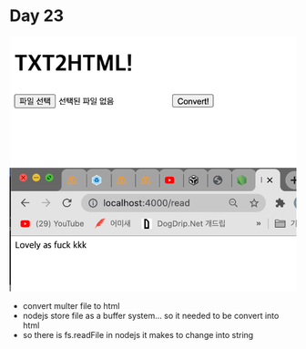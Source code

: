# Day 23

![image](./sample1.png)
![image](./sample2.png)

- convert multer file to html
- nodejs store file as a buffer system... so it needed to be convert into html
- so there is fs.readFile in nodejs it makes to change into string
